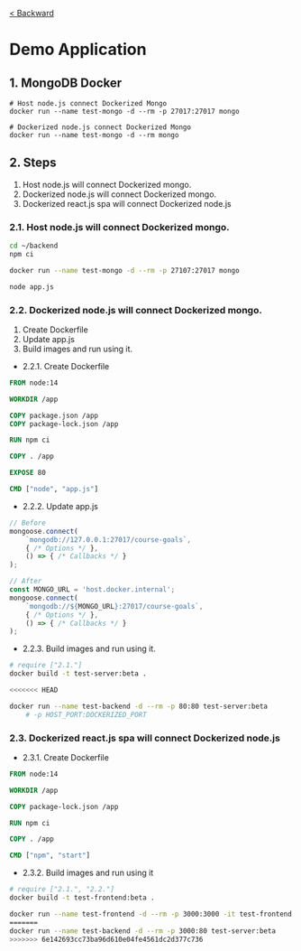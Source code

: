 [< Backward](../README.md)

# Demo Application

## 1. MongoDB Docker

```
# Host node.js connect Dockerized Mongo
docker run --name test-mongo -d --rm -p 27017:27017 mongo

# Dockerized node.js connect Dockerized Mongo
docker run --name test-mongo -d --rm mongo
```

## 2. Steps

1. Host node.js will connect Dockerized mongo.
2. Dockerized node.js will connect Dockerized mongo.
3. Dockerized react.js spa will connect Dockerized node.js

### 2.1. Host node.js will connect Dockerized mongo.

```sh
cd ~/backend
npm ci

docker run --name test-mongo -d --rm -p 27107:27017 mongo

node app.js
```

### 2.2. Dockerized node.js will connect Dockerized mongo.

1. Create Dockerfile
2. Update app.js
3. Build images and run using it.

- 2.2.1. Create Dockerfile

```Dockerfile
FROM node:14

WORKDIR /app

COPY package.json /app
COPY package-lock.json /app

RUN npm ci

COPY . /app

EXPOSE 80

CMD ["node", "app.js"]
```

- 2.2.2. Update app.js

```js
// Before
mongoose.connect(
    `mongodb://127.0.0.1:27017/course-goals`,
    { /* Options */ },
    () => { /* Callbacks */ }
);

// After
const MONGO_URL = 'host.docker.internal';
mongoose.connect(
    `mongodb://${MONGO_URL}:27017/course-goals`,
    { /* Options */ },
    () => { /* Callbacks */ }
);
```

- 2.2.3. Build images and run using it.

```sh
# require ["2.1."]
docker build -t test-server:beta .

<<<<<<< HEAD

docker run --name test-backend -d --rm -p 80:80 test-server:beta
    # -p HOST_PORT:DOCKERIZED_PORT
```

### 2.3. Dockerized react.js spa will connect Dockerized node.js

- 2.3.1. Create Dockerfile

```Dockerfile
FROM node:14

WORKDIR /app

COPY package-lock.json /app

RUN npm ci

COPY . /app

CMD ["npm", "start"]
```

- 2.3.2. Build images and run using it

```sh
# require ["2.1.", "2.2."]
docker build -t test-frontend:beta .

docker run --name test-frontend -d --rm -p 3000:3000 -it test-frontend:beta
=======
docker run --name test-backend -d --rm -p 3000:80 test-server:beta
>>>>>>> 6e142693cc73ba96d610e04fe4561dc2d377c736
```